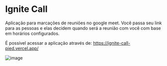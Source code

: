 # Ignite Call
Aplicação para marcações de reuniões no google meet. 
Você passa seu link para as pessoas e elas decidem quando será a reunião com você com base em horários configurados.

É possível acessar a aplicação através de: https://ignite-call-pied.vercel.app/

![image](https://github.com/AlyssonVitor500/ignite-call/assets/42443254/f117610d-7698-4a9d-8cbc-03ebc782e5ad)

